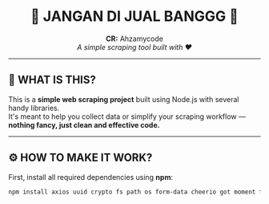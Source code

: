 <h1 align="center">🚫 JANGAN DI JUAL BANGGG 🚫</h1>

<p align="center">
  <strong>CR:</strong> Ahzamycode <br>
  <em>A simple scraping tool built with ❤️</em>
</p>

---

## 🧠 WHAT IS THIS?

This is a **simple web scraping project** built using Node.js with several handy libraries.  
It's meant to help you collect data or simplify your scraping workflow — **nothing fancy, just clean and effective code.**

---

## ⚙️ HOW TO MAKE IT WORK?

First, install all required dependencies using **npm**:

```bash
npm install axios uuid crypto fs path os form-data cheerio got moment file-type needle
